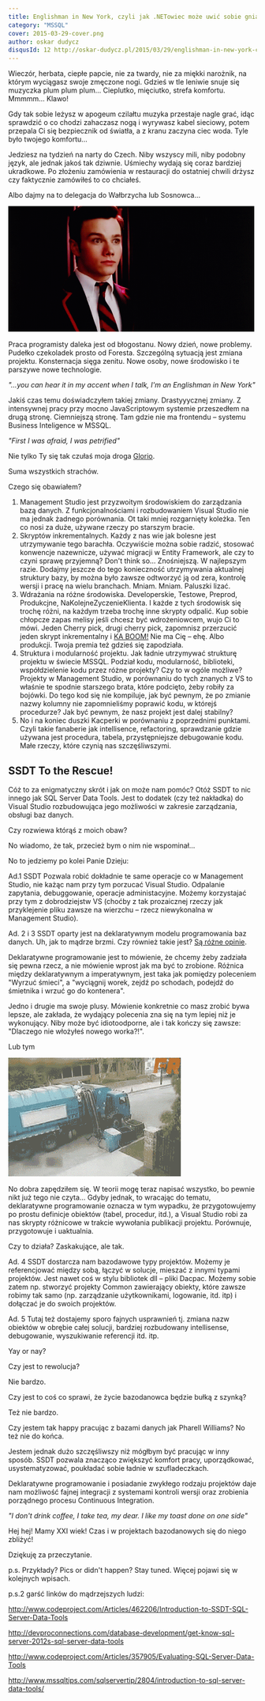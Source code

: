 ```yaml
---
title: Englishman in New York, czyli jak .NETowiec może uwić sobie gniazdko w świecie MSSQL
category: "MSSQL"
cover: 2015-03-29-cover.png
author: oskar dudycz
disqusId: 12 http://oskar-dudycz.pl/2015/03/29/englishman-in-new-york-czyli-jak/
---
```


Wieczór, herbata, ciepłe papcie, nie za twardy, nie za miękki narożnik, na którym wyciągasz swoje zmęczone nogi. Gdzieś w tle leniwie snuje się muzyczka plum plum plum… Cieplutko, mięciutko, strefa komfortu. Mmmmm… Klawo!

Gdy tak sobie leżysz w apogeum czilałtu muzyka przestaje nagle grać, idąc sprawdzić o co chodzi zahaczasz nogą i wyrywasz kabel sieciowy, potem przepala Ci się bezpiecznik od światła, a z kranu zaczyna ciec woda. Tyle było twojego komfortu…

Jedziesz na tydzień na narty do Czech. Niby wszyscy mili, niby podobny język, ale jednak jakoś tak dziwnie. Uśmiechy wydają się coraz bardziej ukradkowe. Po złożeniu zamówienia w restauracji do ostatniej chwili drżysz czy faktycznie zamówiłeś to co chciałeś.

Albo dajmy na to delegacja do Wałbrzycha lub Sosnowca… 

![cover](welp_mssql.gif)

Praca programisty daleka  jest od błogostanu. Nowy dzień, nowe problemy. Pudełko czekoladek prosto od Foresta. Szczególną sytuacją jest zmiana projektu. Konsternacja sięga zenitu. Nowe osoby, nowe środowisko i te parszywe nowe technologie.

_"…you can hear it in my accent when I talk, I'm an Englishman in New York"_

Jakiś czas temu doświadczyłem takiej zmiany. Drastyyycznej zmiany. Z intensywnej pracy przy mocno JavaScriptowym systemie przeszedłem na drugą stronę. Ciemniejszą stronę. Tam gdzie nie ma frontendu – systemu Business Inteligence w MSSQL.

_"First I was afraid, I was petrified"_
 
Nie tylko Ty się tak czułaś moja droga [Glorio](https://www.youtube.com/watch?v=Faf1ch7Q9XE).

Suma wszystkich strachów.

Czego się obawiałem?

1. Management Studio jest przyzwoitym środowiskiem do zarządzania bazą danych. Z funkcjonalnościami i rozbudowaniem Visual Studio nie ma jednak żadnego porównania. Ot taki mniej rozgarnięty koleżka. Ten co nosi za duże, używane rzeczy po starszym bracie.
2. Skryptów inkrementalnych. Każdy z nas wie jak bolesne jest utrzymywanie tego barachła. Oczywiście można sobie radzić, stosować konwencje nazewnicze, używać migracji w Entity Framework, ale czy to czyni sprawę przyjemną? Don't think so… Znośniejszą. W najlepszym razie. Dodajmy jeszcze do tego konieczność utrzymywania aktualnej struktury bazy, by można było zawsze odtworzyć ją od zera, kontrolę wersji i pracę na wielu branchach. Mniam. Mniam. Paluszki lizać.
3. Wdrażania na różne środowiska. Developerskie, Testowe, Preprod, Produkcjne, NaKolejneZyczenieKlienta. I każde z tych środowisk się trochę różni, na każdym trzeba trochę inne skrypty odpalić. Kup sobie chłopcze zapas melisy jeśli chcesz być wdrożeniowcem, wujo Ci to mówi. Jeden Cherry pick, drugi cherry pick, zapomnisz przerzucić jeden skrypt inkrementalny i [KA BOOM!](https://i.imgur.com/XxCqMiG.gif) Nie ma Cię – ehę. Albo produkcji. Twoja premia też gdzieś się zapodziała.
4. Struktura i modularność projektu. Jak ładnie utrzymywać strukturę projektu w świecie MSSQL. Podział kodu, modularność, biblioteki, współdzielenie kodu przez różne projekty? Czy to w ogóle możliwe? Projekty w Management Studio, w porównaniu do tych znanych z VS to właśnie te spodnie starszego brata, które podcięto, żeby robiły za bojówki. Do tego kod się nie kompiluje, jak być pewnym, że po zmianie nazwy kolumny nie zapomnieliśmy poprawić kodu, w którejś procedurze? Jak być pewnym, że nasz projekt jest dalej stabilny?
5. No i na koniec duszki Kacperki w porównaniu z poprzednimi punktami. Czyli takie fanaberie jak intellisence, refactoring, sprawdzanie gdzie używana jest procedura, tabela, przystępniejsze debugowanie kodu. Małe rzeczy, które czynią nas szczęśliwszymi. 

## SSDT To the Rescue!

Cóż to za enigmatyczny skrót i jak on może nam pomóc? Otóż SSDT to nic innego jak SQL Server Data Tools. Jest to dodatek (czy też nakładka) do Visual Studio rozbudowująca jego możliwości w zakresie zarządzania, obsługi baz danych.

Czy rozwiewa którąś z moich obaw?

No wiadomo, że tak, przecież bym o nim nie wspominał…

No to jedziemy po kolei Panie Dzieju:

Ad.1 SSDT Pozwala robić dokładnie te same operacje co w Management Studio, nie każąc nam przy tym porzucać Visual Studio. Odpalanie zapytania, debuggowanie, operacje administacyjne. Możemy korzystajać przy tym z dobrodziejstw VS (choćby z tak prozaicznej rzeczy jak przyklejenie pliku zawsze na wierzchu – rzecz niewykonalna w Management Studio).

Ad. 2 i 3 SSDT oparty jest na deklaratywnym modelu programowania baz danych. Uh, jak to mądrze brzmi. Czy również takie jest? [Są różne opinie](http://latentflip.com/imperative-vs-declarative/).

Deklaratywne programowanie jest to mówienie, że chcemy żeby zadziała się pewna rzecz, a nie mówienie wprost jak ma być to zrobione. Różnica między deklaratywnym a imperatywnym, jest taka jak pomiędzy poleceniem "Wyrzuć śmieci", a "wyciągnij worek, zejdź po schodach, podejdź do śmietnika i wrzuć go do kontenera".

Jedno i drugie ma swoje plusy. Mówienie konkretnie co masz zrobić bywa lepsze, ale zakłada, że wydający polecenia zna się na tym lepiej niż je wykonujący. Niby może być idiotoodporne, ale i tak kończy się zawsze: "Dlaczego nie włożyłeś nowego worka?!".

Lub tym

![trash](trash_mssql.gif)

No dobra zapędziłem się. W teorii mogę teraz napisać wszystko, bo pewnie nikt już tego nie czyta… Gdyby jednak, to wracając do tematu, deklaratywne programowanie oznacza w tym wypadku, że przygotowujemy po prostu definicje obiektów (tabel, procedur, itd.), a Visual Studio robi za nas skrypty różnicowe w trakcie wywołania publikacji projektu. Porównuje, przygotowuje i uaktualnia.

Czy to działa? Zaskakujące, ale tak.

Ad. 4 SSDT dostarcza nam bazodawowe typy projektów. Możemy je referencjować między sobą, łączyć w solucje, mieszać z innymi typami projektów. Jest nawet coś w stylu bibliotek dll – pliki Dacpac. Możemy sobie zatem np. stworzyć projekty Common zawierający obiekty, które zawsze robimy tak samo (np. zarządzanie użytkownikami, logowanie, itd. itp) i dołączać je do swoich projektów.

Ad. 5 Tutaj też dostajemy sporo fajnych usprawnień tj. zmiana nazw obiektów w obrębie całej solucji, bardziej rozbudowany intellisense, debugowanie, wyszukiwanie referencji itd. itp.

Yay or nay?

Czy jest to rewolucja?

Nie bardzo.

Czy jest to coś co sprawi, że życie bazodanowca będzie bułką z szynką?

Też nie bardzo.

Czy jestem tak happy pracując z bazami danych jak Pharell Williams?
No też nie do końca.

Jestem jednak dużo szczęśliwszy niż mógłbym być pracując w inny sposób. SSDT pozwala znacząco zwiększyć komfort pracy, uporządkować, usystematyzować, poukładać sobie ładnie w szufladeczkach.

Deklaratywne programowanie i posiadanie zwykłego rodzaju projektów daje nam możliwość fajnej integracji z systemami kontroli wersji oraz zrobienia porządnego procesu Continuous Integration.

_"I don't drink coffee, I take tea, my dear. I like my toast done on one side"_

Hej hej! Mamy XXI wiek! Czas i w projektach bazodanowych się do niego zbliżyć!

Dziękuję za przeczytanie.

p.s. Przykłady? Pics or didn't happen? Stay tuned. Więcej pojawi się w kolejnych wpisach.

p.s.2 garść linków do mądrzejszych ludzi:

http://www.codeproject.com/Articles/462206/Introduction-to-SSDT-SQL-Server-Data-Tools

http://devproconnections.com/database-development/get-know-sql-server-2012s-sql-server-data-tools

http://www.codeproject.com/Articles/357905/Evaluating-SQL-Server-Data-Tools

http://www.mssqltips.com/sqlservertip/2804/introduction-to-sql-server-data-tools/